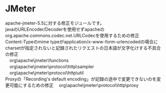 # JMeter
apache-jmeter-5.5に対する修正モジュールです。  
javaのURLEncoder/Decoderを使用せずapacheのorg.apache.commons.codec.net.URLCodecを使用するための修正  
Content-Typeのmime typeがapplication/x-www-form-urlencodedの場合にcharsetが指定されないと記録されたリクエストの日本語が文字化けする不具合の修正  
　org\apache\jmeter\functions  
　org\apache\jmeter\protocol\http\sampler  
　org\apache\jmeter\protocol\http\util  
Proxyの「Recording's default encoding」が記録の途中で変更できないのを変更可能にするための修正
　org\apache\jmeter\protocol\http\proxy  
